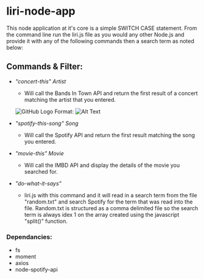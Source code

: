 # liri-node-app

This node application at it's core is a simple SWITCH CASE statement. From the command line run the liri.js file as you would any other Node.js and provide it with any of the following commands then a search term as noted below:

## Commands & Filter:
* _"concert-this" Artist_
   * Will call the Bands In Town API and return the first result of a concert matching the artist that you entered.

   ![GitHub Logo](/images/concert.png)
Format: ![Alt Text](url)

* _"spotify-this-song" Song_
   * Will call the Spotify API and return the first result matching the song you entered.

* _"movie-this" Movie_
   * Will call the IMBD API and display the details of the movie you searched for.

* _"do-what-it-says"_
    * liri.js with this command and it will read in a search term from the file "random.txt" and search Spotify for the term that was read into the file. Random.txt is structured as a comma delimited file so the search term is always idex 1 on the array created using the javascript "split()" function.

### Dependancies:

* fs
* moment
* axios
* node-spotify-api
